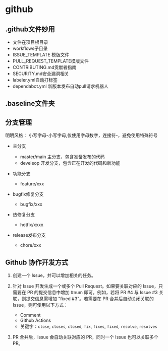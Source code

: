 # github

## .github文件妙用

- 文件在项目根目录
- workflows子目录
- ISSUE_TEMPLATE 模版文件
- PULL_REQUEST_TEMPLATE模版文件
- CONTRIBUTING.md贡献者指南
- SECURITY.md安全漏洞相关
- labeler.yml自动打标签
- dependabot.yml 新版本发布自动pull请求机器人

## .baseline文件夹

## 分支管理
明明风格：
小写字母-小写字母,仅使用字母数字，连接符-，避免使用特殊符号
- 主分支
    - master/main 主分支，包含准备发布的代码
    - develeop 开发分支，包含正在开发的代码和新功能

- 功能分支
  - feature/xxx
- bugfix修复分支
  - bugfix/xxx
- 热修复分支
  - hotfix/xxxx
- release发布分支
  - chore/xxx

## Github 协作开发方式

1. 创建一个 Issue，并可以增加相关的任务。

2. 针对 Issue 开发生成一个或多个 Pull Request。如果要关联对应的 Issue，只需要在 PR 的提交信息中增加 #num 即可。例如，若将 PR #4 与 Issue #3 关联，则提交信息需增加 "fixed #3"。若需要在 PR 合并后自动关闭关联的 Issue，则可使用以下方式：
   - Comment
   - Github Actions
   - 关键字：`close`, `closes`, `closed`, `fix`, `fixes`, `fixed`, `resolve`, `resolves`

3. PR 合并后，Issue 会自动关联对应的 PR，同时一个 Issue 也可以关联多个 PR。
